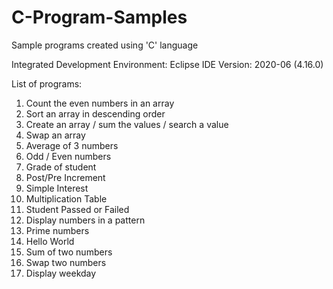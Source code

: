 # C-Program-Samples
Sample programs created using 'C' language

Integrated Development Environment: Eclipse IDE
Version: 2020-06 (4.16.0)

List of programs:
 1. Count the even numbers in an array
 2. Sort an array in descending order
 3. Create an array / sum the values / search a value
 4. Swap an array
 5. Average of 3 numbers
 6. Odd / Even numbers
 7. Grade of student
 8. Post/Pre Increment
 9. Simple Interest
10. Multiplication Table
11. Student Passed or Failed
12. Display numbers in a pattern
13. Prime numbers
14. Hello World
15. Sum of two numbers
16. Swap two numbers
17. Display weekday
